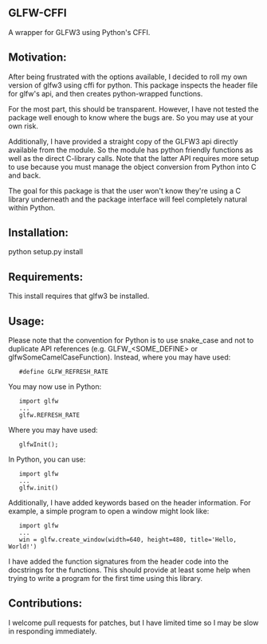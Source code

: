 GLFW-CFFI
---------

A wrapper for GLFW3 using Python's CFFI.

## Motivation:

After being frustrated with the options available, I decided to roll my
own version of glfw3 using cffi for python.  This package inspects the
header file for glfw's api, and then creates python-wrapped functions.

For the most part, this should be transparent.  However, I have not
tested the package well enough to know where the bugs are.  So you may
use at your own risk.

Additionally, I have provided a straight copy of the GLFW3 api directly
available from the module.  So the module has python friendly functions
as well as the direct C-library calls.  Note that the latter API requires
more setup to use because you must manage the object conversion from
Python into C and back.

The goal for this package is that the user won't know they're using
a C library underneath and the package interface will feel completely
natural within Python.

## Installation:

   python setup.py install


## Requirements:

This install requires that glfw3 be installed.

## Usage:

Please note that the convention for Python is to use snake_case and not
to duplicate API references (e.g. GLFW_<SOME_DEFINE> or glfwSomeCamelCaseFunction).  Instead, where you may have used:

       #define GLFW_REFRESH_RATE

You may now use in Python:

       import glfw
       ...
       glfw.REFRESH_RATE

Where you may have used:

       glfwInit();

In Python, you can use:

       import glfw
       ...
       glfw.init()

Additionally, I have added keywords based on the header information.
For example, a simple program to open a window might look like:

       import glfw
       ...
       win = glfw.create_window(width=640, height=480, title='Hello, World!')

I have added the function signatures from the header code into the
docstrings for the functions.  This should provide at least some help
when trying to write a program for the first time using this library.

## Contributions:

I welcome pull requests for patches, but I have limited time so I may
be slow in responding immediately.

